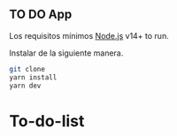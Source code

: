 ## TO DO App 

Los requisitos mínimos [Node.js](https://nodejs.org/) v14+ to run.

Instalar de la siguiente manera.

```sh
git clone
yarn install
yarn dev
```
# To-do-list
